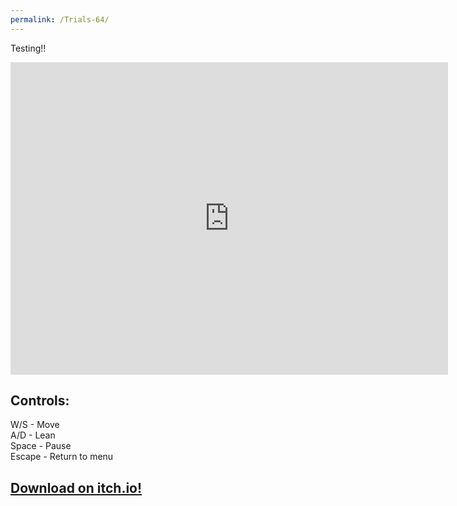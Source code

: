 ```yaml
---
permalink: /Trials-64/
---
```


Testing!!
<iframe src="https://banrescoding.github.io/Portfolio/Games/Trials64/" name="Trials 64" style="height:500px;width:700px;border:none;" title="Trials 64"></iframe>

## Controls:
W/S - Move  
A/D - Lean  
Space - Pause  
Escape - Return to menu  

## [Download on itch.io!](https://banres.itch.io/trials-64)
